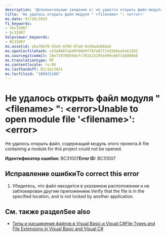 ```yaml
---
description: 'Дополнительные сведения о: не удается открыть файл модуля " <filename> ": <error>'
title: 'Не удалось открыть файл модуля " <filename> ": <error>'
ms.date: 07/20/2015
f1_keywords:
- vbc31007
- bc31007
helpviewer_keywords:
- BC31007
ms.assetid: eba76bf8-93e9-4709-87e0-0cb9ade868a5
ms.openlocfilehash: c43d486fa649f0049f78fe8717e5566ee6ab1592
ms.sourcegitcommit: 10e719780594efc781b15295e499c66f316068b8
ms.translationtype: MT
ms.contentlocale: ru-RU
ms.lasthandoff: 02/14/2021
ms.locfileid: "100431188"
---
```

# <a name="unable-to-open-module-file-filename-error"></a><span data-ttu-id="a76f1-103">Не удалось открыть файл модуля " \<filename> ": \<error></span><span class="sxs-lookup"><span data-stu-id="a76f1-103">Unable to open module file '\<filename>': \<error></span></span>

<span data-ttu-id="a76f1-104">Не удалось открыть файл, содержащий модуль этого проекта.</span><span class="sxs-lookup"><span data-stu-id="a76f1-104">A file containing a module for this project could not be opened.</span></span>  
  
 <span data-ttu-id="a76f1-105">**Идентификатор ошибки:** BC31007</span><span class="sxs-lookup"><span data-stu-id="a76f1-105">**Error ID:** BC31007</span></span>  
  
## <a name="to-correct-this-error"></a><span data-ttu-id="a76f1-106">Исправление ошибки</span><span class="sxs-lookup"><span data-stu-id="a76f1-106">To correct this error</span></span>  
  
1. <span data-ttu-id="a76f1-107">Убедитесь, что файл находится в указанном расположении и не заблокирован другим приложением.</span><span class="sxs-lookup"><span data-stu-id="a76f1-107">Verify that the file is in the specified location, and is not locked by another application.</span></span>  
  
## <a name="see-also"></a><span data-ttu-id="a76f1-108">См. также раздел</span><span class="sxs-lookup"><span data-stu-id="a76f1-108">See also</span></span>

- <span data-ttu-id="a76f1-109">[Типы и расширения файлов в Visual Basic и Visual C#](/previous-versions/visualstudio/visual-studio-2010/8k0zafxb(v=vs.100))</span><span class="sxs-lookup"><span data-stu-id="a76f1-109">[File Types and File Extensions in Visual Basic and Visual C#](/previous-versions/visualstudio/visual-studio-2010/8k0zafxb(v=vs.100))</span></span>
